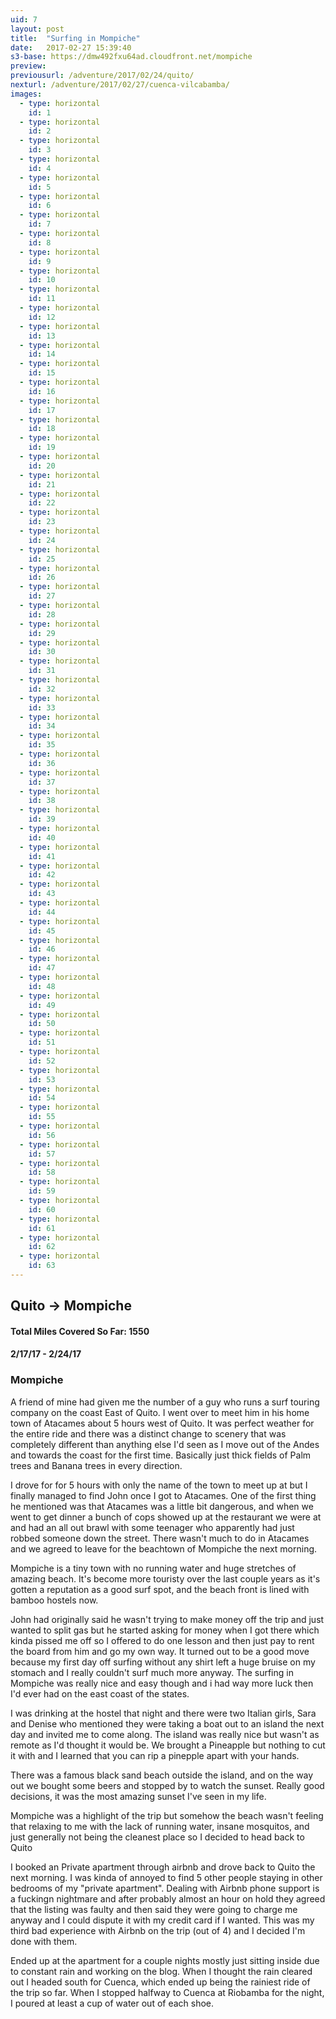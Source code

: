 ```yaml
---
uid: 7
layout: post
title:  "Surfing in Mompiche"
date:   2017-02-27 15:39:40
s3-base: https://dmw492fxu64ad.cloudfront.net/mompiche
preview:
previousurl: /adventure/2017/02/24/quito/
nexturl: /adventure/2017/02/27/cuenca-vilcabamba/
images:
  - type: horizontal
    id: 1
  - type: horizontal
    id: 2
  - type: horizontal
    id: 3
  - type: horizontal
    id: 4
  - type: horizontal
    id: 5
  - type: horizontal
    id: 6
  - type: horizontal
    id: 7
  - type: horizontal
    id: 8
  - type: horizontal
    id: 9
  - type: horizontal
    id: 10
  - type: horizontal
    id: 11
  - type: horizontal
    id: 12
  - type: horizontal
    id: 13
  - type: horizontal
    id: 14
  - type: horizontal
    id: 15
  - type: horizontal
    id: 16
  - type: horizontal
    id: 17
  - type: horizontal
    id: 18
  - type: horizontal
    id: 19
  - type: horizontal
    id: 20
  - type: horizontal
    id: 21
  - type: horizontal
    id: 22
  - type: horizontal
    id: 23
  - type: horizontal
    id: 24
  - type: horizontal
    id: 25
  - type: horizontal
    id: 26
  - type: horizontal
    id: 27
  - type: horizontal
    id: 28
  - type: horizontal
    id: 29
  - type: horizontal
    id: 30
  - type: horizontal
    id: 31
  - type: horizontal
    id: 32
  - type: horizontal
    id: 33
  - type: horizontal
    id: 34
  - type: horizontal
    id: 35
  - type: horizontal
    id: 36
  - type: horizontal
    id: 37
  - type: horizontal
    id: 38
  - type: horizontal
    id: 39
  - type: horizontal
    id: 40
  - type: horizontal
    id: 41
  - type: horizontal
    id: 42
  - type: horizontal
    id: 43
  - type: horizontal
    id: 44
  - type: horizontal
    id: 45
  - type: horizontal
    id: 46
  - type: horizontal
    id: 47
  - type: horizontal
    id: 48
  - type: horizontal
    id: 49
  - type: horizontal
    id: 50
  - type: horizontal
    id: 51
  - type: horizontal
    id: 52
  - type: horizontal
    id: 53
  - type: horizontal
    id: 54
  - type: horizontal
    id: 55
  - type: horizontal
    id: 56
  - type: horizontal
    id: 57
  - type: horizontal
    id: 58
  - type: horizontal
    id: 59
  - type: horizontal
    id: 60
  - type: horizontal
    id: 61
  - type: horizontal
    id: 62
  - type: horizontal
    id: 63
---
```


<div>
  <h2>Quito -> Mompiche </h2>

  <h4>Total Miles Covered So Far: 1550</h4>
  <h4>2/17/17 - 2/24/17</h4>

  <h3>Mompiche</h3>

  <p>A friend of mine had given me the number of a guy who runs a surf touring company on the coast East of Quito. I went over to meet him in his home town of Atacames about 5 hours west of Quito. It was perfect weather for the entire ride and there was a distinct change to scenery that was completely different than anything else I'd seen as I move out of the Andes and towards the coast for the first time. Basically just thick fields of Palm trees and Banana trees in every direction. </p>

  <p>I drove for for 5 hours with only the name of the town to meet up at but I finally managed to find John once I got to Atacames. One of the first thing he mentioned was that Atacames was a little bit dangerous, and when we went to get dinner a bunch of cops showed up at the restaurant we were at and had an all out brawl with some teenager who apparently had just robbed someone down the street. There wasn't much to do in Atacames and we agreed to leave for the beachtown of Mompiche the next morning.</p>

  <p>Mompiche is a tiny town with no running water and huge stretches of amazing beach. It's become more touristy over the last couple years as it's gotten a reputation as a good surf spot, and the beach front is lined with bamboo hostels now.</p>

  <p>John had originally said he wasn't trying to make money off the trip and just wanted to split gas but he started asking for money when I got there which kinda pissed me off so I offered to do one lesson and then just pay to rent the board from him and go my own way. It turned out to be a good move because my first day off surfing without any shirt left a huge bruise on my stomach and I really couldn't surf much more anyway. The surfing in Mompiche was really nice and easy though and i had way more luck then I'd ever had on the east coast of the states.</p>

  <p>I was drinking at the hostel that night and there were two Italian girls, Sara and Denise who mentioned they were taking a boat out to an island the next day and invited me to come along. The island was really nice but wasn't as remote as I'd thought it would be. We brought a Pineapple but nothing to cut it with and I learned that you can rip a pinepple apart with your hands.</p>

  <p>There was a famous black sand beach outside the island, and on the way out we bought some beers and stopped by to watch the sunset. Really good decisions, it was the most amazing sunset I've seen in my life.</p>

  <p>Mompiche was a highlight of the trip but somehow the beach wasn't feeling that relaxing to me with the lack of running water, insane mosquitos, and just generally not being the cleanest place so I decided to head back to Quito</p>

  <p>I booked an Private apartment through airbnb and drove back to Quito the next morning. I was kinda of annoyed to find 5 other people staying in other bedrooms of my "private apartment". Dealing with Airbnb phone support is a fuckingn nightmare and after probably almost an hour on hold they agreed that the listing was faulty and then said they were going to charge me anyway and I could dispute it with my credit card if I wanted. This was my third bad experience with Airbnb on the trip (out of 4) and I decided I'm done with them. </p>

  <p>Ended up at the apartment for a couple nights mostly just sitting inside due to constant rain and working on the blog. When I thought the rain cleared out I headed south for Cuenca, which ended up being the rainiest ride of the trip so far. When I stopped halfway to Cuenca at Riobamba for the night, I poured at least a cup of water out of each shoe.</p>
</div>
